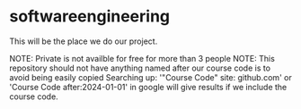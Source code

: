 # softwareengineering

This will be the place we do our project.

NOTE: Private is not availble for free for more than 3 people
NOTE: This repository should not have anything named after our course code is to avoid being easily copied
      Searching up: '"Course Code" site: github.com' or 'Course Code after:2024-01-01' in google will give results if we include the course code.
